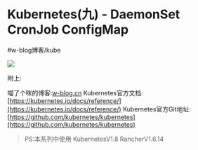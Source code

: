 # Kubernetes(九) - DaemonSet CronJob ConfigMap
#w-blog博客/kube

![](Kubernetes(%E4%B9%9D)%20-%20DaemonSet%20CronJob%20ConfigMap/1B88873A-A973-4B22-A7BB-945B4E30394E.png)



附上:

喵了个咪的博客:[w-blog.cn](w-blog.cn)
Kubernetes官方文档:[https://kubernetes.io/docs/reference/](https://kubernetes.io/docs/reference/)
Kubernetes官方Git地址:[https://github.com/kubernetes/kubernetes](https://github.com/kubernetes/kubernetes)

> PS:本系列中使用 KubernetesV1.8 RancherV1.6.14  
